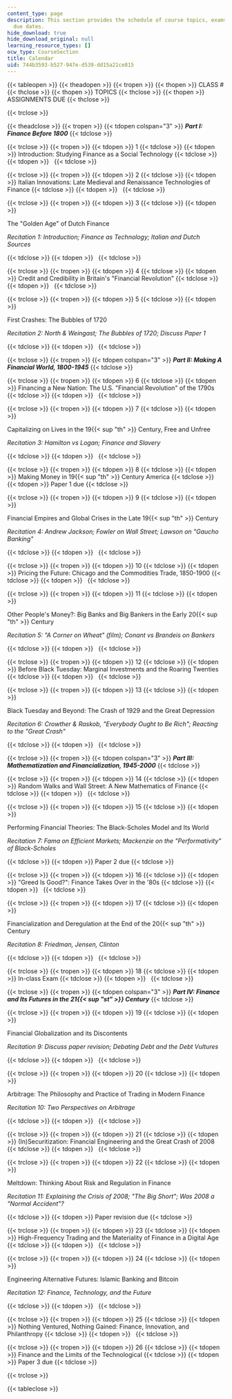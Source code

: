 ```yaml
---
content_type: page
description: This section provides the schedule of course topics, exams, and assignment
  due dates.
hide_download: true
hide_download_original: null
learning_resource_types: []
ocw_type: CourseSection
title: Calendar
uid: 744b3593-b527-947e-d539-dd15a21ce815
---
```


{{< tableopen >}}
{{< theadopen >}}
{{< tropen >}}
{{< thopen >}}
CLASS #
{{< thclose >}}
{{< thopen >}}
TOPICS
{{< thclose >}}
{{< thopen >}}
ASSIGNMENTS DUE
{{< thclose >}}

{{< trclose >}}

{{< theadclose >}}
{{< tropen >}}
{{< tdopen colspan="3" >}}
_**Part I: Finance Before 1800**_
{{< tdclose >}}

{{< trclose >}}
{{< tropen >}}
{{< tdopen >}}
1
{{< tdclose >}}
{{< tdopen >}}
Introduction: Studying Finance as a Social Technology
{{< tdclose >}}
{{< tdopen >}}
 
{{< tdclose >}}

{{< trclose >}}
{{< tropen >}}
{{< tdopen >}}
2
{{< tdclose >}}
{{< tdopen >}}
Italian Innovations: Late Medieval and Renaissance Technologies of Finance
{{< tdclose >}}
{{< tdopen >}}
 
{{< tdclose >}}

{{< trclose >}}
{{< tropen >}}
{{< tdopen >}}
3
{{< tdclose >}}
{{< tdopen >}}


The "Golden Age" of Dutch Finance

_Recitation 1: Introduction; Finance as Technology; Italian and Dutch Sources_


{{< tdclose >}}
{{< tdopen >}}
 
{{< tdclose >}}

{{< trclose >}}
{{< tropen >}}
{{< tdopen >}}
4
{{< tdclose >}}
{{< tdopen >}}
Credit and Credibility in Britain's "Financial Revolution"
{{< tdclose >}}
{{< tdopen >}}
 
{{< tdclose >}}

{{< trclose >}}
{{< tropen >}}
{{< tdopen >}}
5
{{< tdclose >}}
{{< tdopen >}}


First Crashes: The Bubbles of 1720

_Recitation 2: North & Weingast; The Bubbles of 1720; Discuss Paper 1_


{{< tdclose >}}
{{< tdopen >}}
 
{{< tdclose >}}

{{< trclose >}}
{{< tropen >}}
{{< tdopen colspan="3" >}}
_**Part II: Making A Financial World, 1800-1945**_
{{< tdclose >}}

{{< trclose >}}
{{< tropen >}}
{{< tdopen >}}
6
{{< tdclose >}}
{{< tdopen >}}
Financing a New Nation: The U.S. "Financial Revolution" of the 1790s
{{< tdclose >}}
{{< tdopen >}}
 
{{< tdclose >}}

{{< trclose >}}
{{< tropen >}}
{{< tdopen >}}
7
{{< tdclose >}}
{{< tdopen >}}


Capitalizing on Lives in the 19{{< sup "th" >}} Century, Free and Unfree

_Recitation 3: Hamilton vs Logan; Finance and Slavery_


{{< tdclose >}}
{{< tdopen >}}
 
{{< tdclose >}}

{{< trclose >}}
{{< tropen >}}
{{< tdopen >}}
8
{{< tdclose >}}
{{< tdopen >}}
Making Money in 19{{< sup "th" >}} Century America
{{< tdclose >}}
{{< tdopen >}}
Paper 1 due
{{< tdclose >}}

{{< trclose >}}
{{< tropen >}}
{{< tdopen >}}
9
{{< tdclose >}}
{{< tdopen >}}


Financial Empires and Global Crises in the Late 19{{< sup "th" >}} Century

_Recitation 4: Andrew Jackson; Fowler on Wall Street; Lawson on "Gaucho Banking"_


{{< tdclose >}}
{{< tdopen >}}
 
{{< tdclose >}}

{{< trclose >}}
{{< tropen >}}
{{< tdopen >}}
10
{{< tdclose >}}
{{< tdopen >}}
Pricing the Future: Chicago and the Commodities Trade, 1850-1900
{{< tdclose >}}
{{< tdopen >}}
 
{{< tdclose >}}

{{< trclose >}}
{{< tropen >}}
{{< tdopen >}}
11
{{< tdclose >}}
{{< tdopen >}}


Other People's Money?: Big Banks and Big Bankers in the Early 20{{< sup "th" >}} Century

_Recitation 5: "A Corner on Wheat" (film); Conant vs Brandeis on Bankers_


{{< tdclose >}}
{{< tdopen >}}
 
{{< tdclose >}}

{{< trclose >}}
{{< tropen >}}
{{< tdopen >}}
12
{{< tdclose >}}
{{< tdopen >}}
Before Black Tuesday: Marginal Investments and the Roaring Twenties
{{< tdclose >}}
{{< tdopen >}}
 
{{< tdclose >}}

{{< trclose >}}
{{< tropen >}}
{{< tdopen >}}
13
{{< tdclose >}}
{{< tdopen >}}


Black Tuesday and Beyond: The Crash of 1929 and the Great Depression

_Recitation 6: Crowther & Raskob, "Everybody Ought to Be Rich"; Reacting to the "Great Crash"_


{{< tdclose >}}
{{< tdopen >}}
 
{{< tdclose >}}

{{< trclose >}}
{{< tropen >}}
{{< tdopen colspan="3" >}}
_**Part III: Mathematization and Financialization, 1945-2000**_
{{< tdclose >}}

{{< trclose >}}
{{< tropen >}}
{{< tdopen >}}
14
{{< tdclose >}}
{{< tdopen >}}
Random Walks and Wall Street: A New Mathematics of Finance
{{< tdclose >}}
{{< tdopen >}}
 
{{< tdclose >}}

{{< trclose >}}
{{< tropen >}}
{{< tdopen >}}
15
{{< tdclose >}}
{{< tdopen >}}


Performing Financial Theories: The Black-Scholes Model and Its World

_Recitation 7: Fama on Efficient Markets; Mackenzie on the "Performativity" of Black-Scholes_


{{< tdclose >}}
{{< tdopen >}}
Paper 2 due
{{< tdclose >}}

{{< trclose >}}
{{< tropen >}}
{{< tdopen >}}
16
{{< tdclose >}}
{{< tdopen >}}
"Greed Is Good?": Finance Takes Over in the '80s
{{< tdclose >}}
{{< tdopen >}}
 
{{< tdclose >}}

{{< trclose >}}
{{< tropen >}}
{{< tdopen >}}
17
{{< tdclose >}}
{{< tdopen >}}


Financialization and Deregulation at the End of the 20{{< sup "th" >}} Century

_Recitation 8: Friedman, Jensen, Clinton_


{{< tdclose >}}
{{< tdopen >}}
 
{{< tdclose >}}

{{< trclose >}}
{{< tropen >}}
{{< tdopen >}}
18
{{< tdclose >}}
{{< tdopen >}}
In-class Exam
{{< tdclose >}}
{{< tdopen >}}
 
{{< tdclose >}}

{{< trclose >}}
{{< tropen >}}
{{< tdopen colspan="3" >}}
_**Part IV: Finance and Its Futures in the 21{{< sup "st" >}} Century**_
{{< tdclose >}}

{{< trclose >}}
{{< tropen >}}
{{< tdopen >}}
19
{{< tdclose >}}
{{< tdopen >}}


Financial Globalization and its Discontents

_Recitation 9: Discuss paper revision; Debating Debt and the Debt Vultures_


{{< tdclose >}}
{{< tdopen >}}
 
{{< tdclose >}}

{{< trclose >}}
{{< tropen >}}
{{< tdopen >}}
20
{{< tdclose >}}
{{< tdopen >}}


Arbitrage: The Philosophy and Practice of Trading in Modern Finance

_Recitation 10: Two Perspectives on Arbitrage_


{{< tdclose >}}
{{< tdopen >}}
 
{{< tdclose >}}

{{< trclose >}}
{{< tropen >}}
{{< tdopen >}}
21
{{< tdclose >}}
{{< tdopen >}}
(In)Securitization: Financial Engineering and the Great Crash of 2008
{{< tdclose >}}
{{< tdopen >}}
 
{{< tdclose >}}

{{< trclose >}}
{{< tropen >}}
{{< tdopen >}}
22
{{< tdclose >}}
{{< tdopen >}}


Meltdown: Thinking About Risk and Regulation in Finance

_Recitation 11: Explaining the Crisis of 2008; "The Big Short"; Was 2008 a "Normal Accident"?_


{{< tdclose >}}
{{< tdopen >}}
Paper revision due
{{< tdclose >}}

{{< trclose >}}
{{< tropen >}}
{{< tdopen >}}
23
{{< tdclose >}}
{{< tdopen >}}
High-Frequency Trading and the Materiality of Finance in a Digital Age
{{< tdclose >}}
{{< tdopen >}}
 
{{< tdclose >}}

{{< trclose >}}
{{< tropen >}}
{{< tdopen >}}
24
{{< tdclose >}}
{{< tdopen >}}


Engineering Alternative Futures: Islamic Banking and Bitcoin

_Recitation 12: Finance, Technology, and the Future_


{{< tdclose >}}
{{< tdopen >}}
 
{{< tdclose >}}

{{< trclose >}}
{{< tropen >}}
{{< tdopen >}}
25
{{< tdclose >}}
{{< tdopen >}}
Nothing Ventured, Nothing Gained: Finance, Innovation, and Philanthropy
{{< tdclose >}}
{{< tdopen >}}
 
{{< tdclose >}}

{{< trclose >}}
{{< tropen >}}
{{< tdopen >}}
26
{{< tdclose >}}
{{< tdopen >}}
Finance and the Limits of the Technological
{{< tdclose >}}
{{< tdopen >}}
Paper 3 due
{{< tdclose >}}

{{< trclose >}}

{{< tableclose >}}